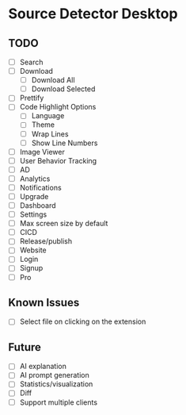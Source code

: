 # Source Detector Desktop

## TODO
- [ ] Search
- [ ] Download
  - [ ] Download All
  - [ ] Download Selected
- [ ] Prettify
- [ ] Code Highlight Options
  - [ ] Language
  - [ ] Theme
  - [ ] Wrap Lines
  - [ ] Show Line Numbers
- [ ] Image Viewer
- [ ] User Behavior Tracking
- [ ] AD
- [ ] Analytics
- [ ] Notifications
- [ ] Upgrade
- [ ] Dashboard
- [ ] Settings
- [ ] Max screen size by default
- [ ] CICD
- [ ] Release/publish
- [ ] Website
- [ ] Login
- [ ] Signup
- [ ] Pro

## Known Issues
- [ ] Select file on clicking on the extension

## Future
- [ ] AI explanation
- [ ] AI prompt generation
- [ ] Statistics/visualization
- [ ] Diff
- [ ] Support multiple clients
